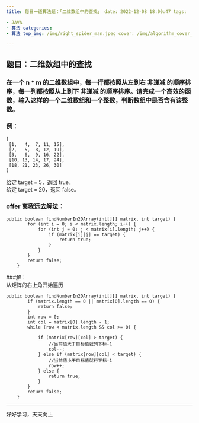 ```yaml
---
title: 每日一道算法题：「二维数组中的查找」 date: 2022-12-08 18:00:47 tags:

- JAVA
- 算法 categories:
- 算法 top_img: /img/right_spider_man.jpeg cover: /img/algorithm_cover_img.jpg comments: false

---
```


## 题目：二维数组中的查找

### 在一个 n * m 的二维数组中，每一行都按照从左到右 非递减 的顺序排序，每一列都按照从上到下 非递减 的顺序排序。请完成一个高效的函数，输入这样的一个二维数组和一个整数，判断数组中是否含有该整数。

### 例：

```
[
 [1,   4,  7, 11, 15],
 [2,   5,  8, 12, 19],
 [3,   6,  9, 16, 22],
 [10, 13, 14, 17, 24],
 [18, 21, 23, 26, 30]
]
```

给定 target = 5，返回 true。  
给定 target = 20，返回 false。

### offer 离我远去解法：
```
public boolean findNumberIn2DArray(int[][] matrix, int target) {
        for (int i = 0; i < matrix.length; i++) {
            for (int j = 0; j < matrix[i].length; j++) {
                if (matrix[i][j] == target) {
                    return true;
                }
            }
        }
        return false;
    }
```

###解：  
从矩阵的右上角开始遍历
```
public boolean findNumberIn2DArray(int[][] matrix, int target) {
        if (matrix.length == 0 || matrix[0].length == 0) {
            return false;
        }
        int row = 0;
        int col = matrix[0].length - 1;
        while (row < matrix.length && col >= 0) {
            
            if (matrix[row][col] > target) {
                //当前值大于目标值就列下标-1
                col--;
            } else if (matrix[row][col] < target) {
                //当前值小于目标值就行下标-1
                row++;
            } else {
                return true;
            }
        }
        return false;
    }
```

---
好好学习，天天向上

